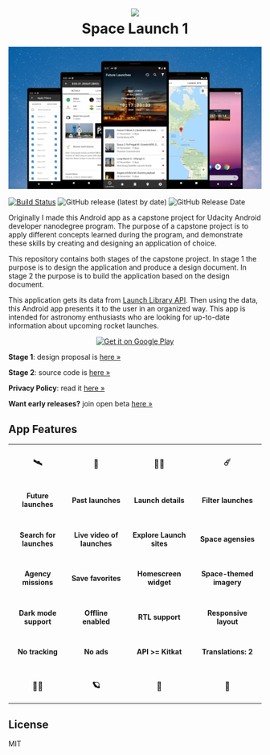 <h1 align='center'><img src='https://raw.githubusercontent.com/nkrusch/SpaceLaunchOne/master/SpaceLaunchOne/app/src/main/res/mipmap-xxhdpi/ic_launcher_round.png' width="84"><br/>Space Launch 1</h1>

<img src="feature.jpg" alt="app feature" />

[![Build Status](https://travis-ci.com/nkrusch/SpaceLaunchOne.svg?branch=master)](https://travis-ci.com/nkrusch/SpaceLaunchOne)
![GitHub release (latest by date)](https://img.shields.io/github/v/release/nkrusch/SpaceLaunchOne)
![GitHub Release Date](https://img.shields.io/github/release-date/nkrusch/SpaceLaunchOne)

Originally I made this Android app as a capstone project for Udacity Android developer nanodegree program. The purpose of a capstone project is to apply different concepts learned during the program, and demonstrate these skills by creating and designing an application of choice. 

This repository contains both stages of the capstone project. In stage 1 the purpose is to design the application and produce a design document. In stage 2 the purpose is to build the application based on the design document. 

This application gets its data from [Launch Library API](https://ll.thespacedevs.com/2.0.0/swagger/). Then using the data, this Android app presents it to the user in an organized way. This app is intended for astronomy enthusiasts who are looking for up-to-date information about upcoming rocket launches.

<p align="center">
<a href='https://play.google.com/store/apps/details?id=io.github.nkrusch.spacelaunchone&utm_source=github&utm_campaign=github&pcampaignid=MKT-Other-global-all-co-prtnr-py-PartBadge-Mar2515-1'><img alt='Get it on Google Play' height="72" src='https://play.google.com/intl/en_us/badges/images/generic/en_badge_web_generic.png'/></a>
</p>

**Stage 1**: design proposal is [here &raquo;](https://github.com/nkrusch/SpaceLaunchOne/tree/master/docs/Capstone_Stage1.pdf)

**Stage 2**: source code is [here &raquo;](https://github.com/nkrusch/SpaceLaunchOne/tree/master/SpaceLaunchOne)

**Privacy Policy**: read it [here &raquo;](https://github.com/nkrusch/SpaceLaunchOne/blob/master/docs/privacy_policy.md)

**Want early releases?** join open beta [here &raquo;](https://play.google.com/apps/testing/io.github.nkrusch.spacelaunchone)

## App Features

<table width="100%">
  <tbody>
  <tr>  
    <td width="228px"><h3 align="center">🛰️</h3></td>
    <td width="228px"><h3 align="center">🚀</h3></td>
    <td width="228px"><h3 align="center">👩‍🚀</h3></td>
    <td width="228px"><h3 align="center">☄️</h3></td>
  </tr>
  <tr>
    <td><h4 align="center">Future launches</h4></td>
    <td><h4 align="center">Past launches</h4></td>
    <td><h4 align="center">Launch details</h4></td>
    <td><h4 align="center">Filter launches</h4></td>
  </tr>
  <tr>
    <td><h4 align="center">Search for launches</h4></td>
    <td><h4 align="center">Live video of launches</h4></td>
    <td><h4 align="center">Explore Launch sites</h4></td>
    <td><h4 align="center">Space agensies</h4></td>
  </tr>
  <tr>  
    <td><h4 align="center">Agency missions</h4></td>
    <td><h4 align="center">Save favorites</h4></td>
    <td><h4 align="center">Homescreen widget</h4></td>
    <td><h4 align="center">Space-themed imagery</h4></td> 
  </tr>
  <tr>  
    <td><h4 align="center">Dark mode support</h4></td>
    <td><h4 align="center">Offline enabled</h4></td>
    <td><h4 align="center">RTL support</h4></td>
    <td><h4 align="center">Responsive layout</h4></td> 
  </tr>
  <tr>  
    <td><h4 align="center">No tracking</h4></td>
    <td><h4 align="center">No ads</h4></td>
    <td><h4 align="center">API >= Kitkat</h4></td>
    <td><h4 align="center">Translations: 2</h4></td> 
  </tr>
  <tr>  
    <td><h3 align="center">👨‍🚀</h3></td>
    <td><h3 align="center">🪐</h3></td>
    <td><h3 align="center">📡</h3></td>
    <td><h3 align="center">🔭</h3></td> 
  </tr>
  </tbody>
</table>

## License 

MIT
